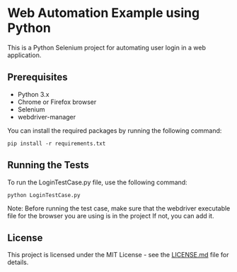 # Web Automation Example using Python

This is a Python Selenium project for automating user login in a web application.


## Prerequisites

* Python 3.x
* Chrome or Firefox browser
* Selenium
* webdriver-manager

You can install the required packages by running the following command:
```
pip install -r requirements.txt

```

## Running the Tests

To run the LoginTestCase.py file, use the following command:
```
python LoginTestCase.py

```

Note: Before running the test case, make sure that the webdriver executable file for the browser you are using is in the project
If not, you can add it.

## License

This project is licensed under the MIT License - see the [LICENSE.md](LICENSE.md) file for details.